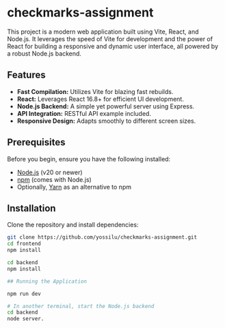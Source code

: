 # checkmarks-assignment

This project is a modern web application built using Vite, React, and Node.js. It leverages the speed of Vite for development and the power of React for building a responsive and dynamic user interface, all powered by a robust Node.js backend.

## Features

- **Fast Compilation:** Utilizes Vite for blazing fast rebuilds.
- **React:** Leverages React 16.8+ for efficient UI development.
- **Node.js Backend:** A simple yet powerful server using Express.
- **API Integration:** RESTful API example included.
- **Responsive Design:** Adapts smoothly to different screen sizes.

## Prerequisites

Before you begin, ensure you have the following installed:
- [Node.js](https://nodejs.org/) (v20 or newer)
- [npm](https://npmjs.com/) (comes with Node.js)
- Optionally, [Yarn](https://yarnpkg.com/) as an alternative to npm

## Installation

Clone the repository and install dependencies:

```bash
git clone https://github.com/yossilu/checkmarks-assignment.git
cd frontend
npm install

cd backend
npm install

## Running the Application

npm run dev

# In another terminal, start the Node.js backend
cd backend
node server.
